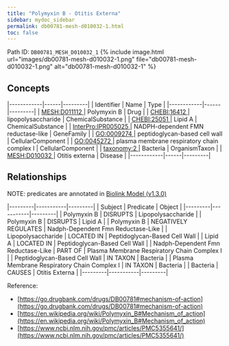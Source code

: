 ```yaml
---
title: "Polymyxin B - Otitis Externa"
sidebar: mydoc_sidebar
permalink: db00781-mesh-d010032-1.html
toc: false 
---
```



Path ID: `DB00781_MESH_D010032_1`
{% include image.html url="images/db00781-mesh-d010032-1.png" file="db00781-mesh-d010032-1.png" alt="db00781-mesh-d010032-1" %}

## Concepts

|------------|------|---------|
| Identifier | Name | Type    |
|------------|------|---------|
| <a href="https://identifiers.org/MESH:D011112">MESH:D011112 </a> | Polymyxin B | Drug |
| <a href="https://identifiers.org/CHEBI:16412">CHEBI:16412 </a> | lipopolysaccharide | ChemicalSubstance |
| <a href="https://identifiers.org/CHEBI:25051">CHEBI:25051 </a> | Lipid A | ChemicalSubstance |
| <a href="https://identifiers.org/InterPro:IPR005025">InterPro:IPR005025 </a> | NADPH-dependent FMN reductase-like | GeneFamily |
| <a href="https://identifiers.org/GO:0009274">GO:0009274 </a> | peptidoglycan-based cell wall | CellularComponent |
| <a href="https://identifiers.org/GO:0045272">GO:0045272 </a> | plasma membrane respiratory chain complex I | CellularComponent |
| <a href="https://identifiers.org/taxonomy:2">taxonomy:2 </a> | Bacteria | OrganismTaxon |
| <a href="https://identifiers.org/MESH:D010032">MESH:D010032 </a> | Otitis externa | Disease |
|------------|------|---------|

## Relationships


NOTE: predicates are annotated in <a href="https://github.com/biolink/biolink-model/releases/tag/v1.3.0">Biolink Model (v1.3.0)</a>

|---------|-----------|---------|
| Subject | Predicate | Object  |
|---------|-----------|---------|
| Polymyxin B | DISRUPTS | Lipopolysaccharide |
| Polymyxin B | DISRUPTS | Lipid A |
| Polymyxin B | NEGATIVELY REGULATES | Nadph-Dependent Fmn Reductase-Like |
| Lipopolysaccharide | LOCATED IN | Peptidoglycan-Based Cell Wall |
| Lipid A | LOCATED IN | Peptidoglycan-Based Cell Wall |
| Nadph-Dependent Fmn Reductase-Like | PART OF | Plasma Membrane Respiratory Chain Complex I |
| Peptidoglycan-Based Cell Wall | IN TAXON | Bacteria |
| Plasma Membrane Respiratory Chain Complex I | IN TAXON | Bacteria |
| Bacteria | CAUSES | Otitis Externa |
|---------|-----------|---------|

Reference: 
  - [https://go.drugbank.com/drugs/DB00781#mechanism-of-action](https://go.drugbank.com/drugs/DB00781#mechanism-of-action)
  - [https://en.wikipedia.org/wiki/Polymyxin_B#Mechanism_of_action](https://en.wikipedia.org/wiki/Polymyxin_B#Mechanism_of_action)
  - [https://www.ncbi.nlm.nih.gov/pmc/articles/PMC5355641/](https://www.ncbi.nlm.nih.gov/pmc/articles/PMC5355641/)
